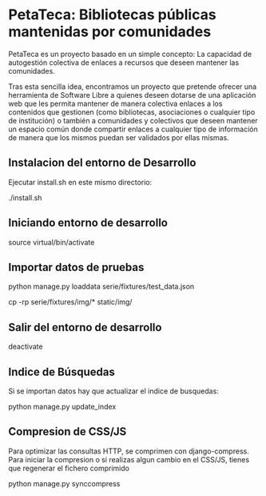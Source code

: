 PetaTeca: Bibliotecas públicas mantenidas por comunidades
=========================================================

PetaTeca es un proyecto basado en un simple concepto: La capacidad de autogestión colectiva de enlaces a recursos que deseen mantener las comunidades.

Tras esta sencilla idea, encontramos un proyecto que pretende ofrecer una herramienta de Software Libre a quienes deseen dotarse de una aplicación web que les permita mantener de manera colectiva enlaces a los contenidos que gestionen (como bibliotecas, asociaciones o cualquier tipo de institución) o también a comunidades y colectivos que deseen mantener un espacio común donde compartir enlaces a cualquier tipo de información de manera que los mismos puedan ser validados por ellas mismas.

Instalacion del entorno de Desarrollo
-------------------------------------

Ejecutar install.sh en este mismo directorio:

  ./install.sh

Iniciando entorno de desarrollo
-------------------------------

  source virtual/bin/activate

Importar datos de pruebas
-------------------------

  python manage.py loaddata serie/fixtures/test_data.json 

  cp -rp serie/fixtures/img/* static/img/

Salir del entorno de desarrollo
-------------------------------

  deactivate

Indice de Búsquedas
-------------------

Si se importan datos hay que actualizar el indice de busquedas:

  python manage.py update_index


Compresion de CSS/JS
-------------------

Para optimizar las consultas HTTP, se comprimen con django-compress. Para iniciar la compresion o si realizas algun cambio en el CSS/JS, tienes que regenerar el fichero comprimido

  python manage.py synccompress
